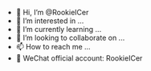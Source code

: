 - 👋 Hi, I’m @RookieICer
- 👀 I’m interested in ...
- 🌱 I’m currently learning ...
- 💞️ I’m looking to collaborate on ...
- 📫 How to reach me ...
- 🌼 WeChat official account: RookieICer

<!---
RookieICer/RookieICer is a ✨ special ✨ repository because its `README.md` (this file) appears on your GitHub profile.
You can click the Preview link to take a look at your changes.
--->
